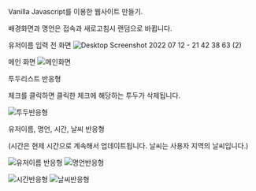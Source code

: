 Vanilla Javascript를 이용한 웹사이트 만들기.

배경화면과 명언은 접속과 새로고침시 랜덤으로 바뀝니다.


유저이름 입력 전 화면
![Desktop Screenshot 2022 07 12 - 21 42 38 63 (2)](https://user-images.githubusercontent.com/104089770/178492469-7eea1498-0e3e-4d2a-a0a1-9195f81af401.png)


메인 화면
![메인화면](https://user-images.githubusercontent.com/104089770/178491596-2a406e30-a1ed-4660-a78d-2bcff430b4fc.png)

투두리스트 반응형

체크를 클릭하면 클릭한 체크에 해당하는 투두가 삭제됩니다.

![투두반응형](https://user-images.githubusercontent.com/104089770/178491681-b0730f11-27d7-4737-bf22-e87abb9307fb.png)

유저이름, 명언, 시간, 날씨 반응형

(시간은 현제 시간으로 계속해서 업데이트됩니다. 날씨는 사용자 지역의 날씨입니다.)

![유저이름 반응형](https://user-images.githubusercontent.com/104089770/178491913-46e8471c-d232-4967-a593-892359bdb4b2.png)
![명언반응형](https://user-images.githubusercontent.com/104089770/178491946-e28149ed-d557-4e3f-8986-a9a70c802d6c.png)

![시간반응형](https://user-images.githubusercontent.com/104089770/178491956-bc850070-1962-4745-bd68-1ddb7629376a.png)
![날씨반응형](https://user-images.githubusercontent.com/104089770/178491968-d443ac67-a0bf-4b44-8a5f-80a74a9de3e2.png)
